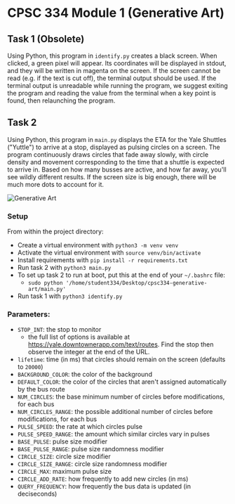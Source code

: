 # CPSC 334 Module 1 (Generative Art)

## Task 1 (Obsolete)
Using Python, this program in `identify.py` creates a black screen. When clicked, a green pixel will appear. Its coordinates will be displayed in stdout, and they will be written in magenta on the screen. If the screen cannot be read (e.g. if the text is cut off), the terminal output should be used. If the terminal output is unreadable while running the program, we suggest exiting the program and reading the value from the terminal when a key point is found, then relaunching the program.

## Task 2
Using Python, this program in `main.py` displays the ETA for the Yale Shuttles ("Yuttle") to arrive at a stop, displayed as pulsing circles on a screen. The program continuously draws circles that fade away slowly, with circle density and movement corresponding to the time that a shuttle is expected to arrive in. Based on how many busses are active, and how far away, you'll see wildly different results. If the screen size is big enough, there will be much more dots to account for it.

![Generative Art](https://youtu.be/d2sUghRlTS0?si=mUJdOdmNxAoiELPD)

### Setup
From within the project directory:
- Create a virtual environment with `python3 -m venv venv `
- Activate the virtual environment with `source venv/bin/activate`
- Install requirements with `pip install -r requirements.txt`
- Run task 2 with `python3 main.py`
- To set up task 2 to run at boot, put this at the end of your `~/.bashrc` file:
    - `sudo python '/home/student334/Desktop/cpsc334-generative-art/main.py'`
- Run task 1 with `python3 identify.py`


### Parameters:
- `STOP_INT`: the stop to monitor
    - the full list of options is available at https://yale.downtownerapp.com/text/routes. Find the stop then observe the integer at the end of the URL.
- `lifetime`: time (in ms) that circles should remain on the screen (defaults to `20000`)
- `BACKGROUND_COLOR`: the color of the background
- `DEFAULT_COLOR`: the color of the circles that aren't assigned automatically by the bus route
- `NUM_CIRCLES`: the base minimum number of circles before modifications, for each bus
- `NUM_CIRCLES_RANGE`: the possible additional number of circles before modifications, for each bus
- `PULSE_SPEED`: the rate at which circles pulse
- `PULSE_SPEED_RANGE`: the amount which similar circles vary in pulses
- `BASE_PULSE`: pulse size modifier
- `BASE_PULSE_RANGE`: pulse size randomness modifier
- `CIRCLE_SIZE`: circle size modifier
- `CIRCLE_SIZE_RANGE`: circle size randomness modifier
- `CIRCLE_MAX`: maximum pulse size
- `CIRCLE_ADD_RATE`: how frequently to add new circles (in ms)
- `QUERY_FREQUENCY`: how frequently the bus data is updated (in deciseconds)
